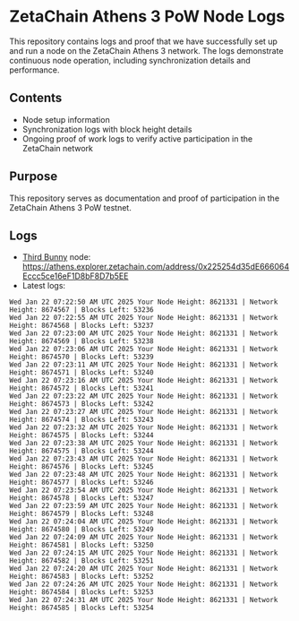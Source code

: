 # ZetaChain Athens 3 PoW Node Logs
This repository contains logs and proof that we have successfully set up and run a node on the ZetaChain Athens 3 network. The logs demonstrate continuous node operation, including synchronization details and performance.

## Contents
- Node setup information
- Synchronization logs with block height details
- Ongoing proof of work logs to verify active participation in the ZetaChain network

## Purpose
This repository serves as documentation and proof of participation in the ZetaChain Athens 3 PoW testnet.

## Logs

- [Third Bunny](https://thirdbunny.xyz/) node: https://athens.explorer.zetachain.com/address/0x225254d35dE666064Eccc5ce16eF1D8bF8D7b5EE
- Latest logs:
```
Wed Jan 22 07:22:50 AM UTC 2025 Your Node Height: 8621331 | Network Height: 8674567 | Blocks Left: 53236
Wed Jan 22 07:22:55 AM UTC 2025 Your Node Height: 8621331 | Network Height: 8674568 | Blocks Left: 53237
Wed Jan 22 07:23:00 AM UTC 2025 Your Node Height: 8621331 | Network Height: 8674569 | Blocks Left: 53238
Wed Jan 22 07:23:06 AM UTC 2025 Your Node Height: 8621331 | Network Height: 8674570 | Blocks Left: 53239
Wed Jan 22 07:23:11 AM UTC 2025 Your Node Height: 8621331 | Network Height: 8674571 | Blocks Left: 53240
Wed Jan 22 07:23:16 AM UTC 2025 Your Node Height: 8621331 | Network Height: 8674572 | Blocks Left: 53241
Wed Jan 22 07:23:22 AM UTC 2025 Your Node Height: 8621331 | Network Height: 8674573 | Blocks Left: 53242
Wed Jan 22 07:23:27 AM UTC 2025 Your Node Height: 8621331 | Network Height: 8674574 | Blocks Left: 53243
Wed Jan 22 07:23:32 AM UTC 2025 Your Node Height: 8621331 | Network Height: 8674575 | Blocks Left: 53244
Wed Jan 22 07:23:38 AM UTC 2025 Your Node Height: 8621331 | Network Height: 8674575 | Blocks Left: 53244
Wed Jan 22 07:23:43 AM UTC 2025 Your Node Height: 8621331 | Network Height: 8674576 | Blocks Left: 53245
Wed Jan 22 07:23:48 AM UTC 2025 Your Node Height: 8621331 | Network Height: 8674577 | Blocks Left: 53246
Wed Jan 22 07:23:54 AM UTC 2025 Your Node Height: 8621331 | Network Height: 8674578 | Blocks Left: 53247
Wed Jan 22 07:23:59 AM UTC 2025 Your Node Height: 8621331 | Network Height: 8674579 | Blocks Left: 53248
Wed Jan 22 07:24:04 AM UTC 2025 Your Node Height: 8621331 | Network Height: 8674580 | Blocks Left: 53249
Wed Jan 22 07:24:09 AM UTC 2025 Your Node Height: 8621331 | Network Height: 8674581 | Blocks Left: 53250
Wed Jan 22 07:24:15 AM UTC 2025 Your Node Height: 8621331 | Network Height: 8674582 | Blocks Left: 53251
Wed Jan 22 07:24:20 AM UTC 2025 Your Node Height: 8621331 | Network Height: 8674583 | Blocks Left: 53252
Wed Jan 22 07:24:26 AM UTC 2025 Your Node Height: 8621331 | Network Height: 8674584 | Blocks Left: 53253
Wed Jan 22 07:24:31 AM UTC 2025 Your Node Height: 8621331 | Network Height: 8674585 | Blocks Left: 53254
```

